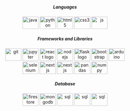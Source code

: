 <!--## Hi there 👋


**Nitish-Naik/Nitish-Naik** is a ✨ _special_ ✨ repository because its `README.md` (this file) appears on your GitHub profile.

Here are some ideas to get you started:

- 🔭 I’m currently working on ...
- 🌱 I’m currently learning ...
- 👯 I’m looking to collaborate on ...
- 🤔 I’m looking for help with ...
- 💬 Ask me about ...
- 📫 How to reach me: ...
- 😄 Pronouns: ...
- ⚡ Fun fact: ...
-->







<!--
<div align="center"  <p>Visitor Count</p>
  <img src="https://profile-counter.glitch.me/Nitish-Naik/count.svg" alt="Visitor's Count" />
</div>
-->

 
<h5 align="center">Languages</h3>
<div align="center">
  <img src="https://cdn.jsdelivr.net/gh/devicons/devicon@latest/icons/java/java-original.svg" height="40" width="52" alt="java" />       
  <img src="https://cdn.jsdelivr.net/gh/devicons/devicon/icons/python/python-original.svg" height="40" width="52" alt="python "  />
  <img src="https://cdn.jsdelivr.net/gh/devicons/devicon/icons/html5/html5-original.svg" height="40" width="52" alt="html5 "  />
  <img src="https://cdn.jsdelivr.net/gh/devicons/devicon/icons/css3/css3-original.svg" height="40" width="52" alt="css3 "  />
  <img src="https://cdn.jsdelivr.net/gh/devicons/devicon/icons/javascript/javascript-original.svg" height="40" width="52" alt="js "  />
<!--   <img src="https://cdn.jsdelivr.net/gh/devicons/devicon/icons/mysql/mysql-original.svg" height="40" width="52" alt="mysql logo"  /> -->
  
  
  
</div>
<h5 align="center">Frameworks and Libraries</h3>
<div align="center">
<img src="https://cdn.jsdelivr.net/gh/devicons/devicon/icons/git/git-original.svg" height="40" width="52" alt="git "  />

<img src="https://cdn.jsdelivr.net/gh/devicons/devicon/icons/jupyter/jupyter-original.svg" height="40" width="52" alt="jupyter "  />
  <img src="https://cdn.jsdelivr.net/gh/devicons/devicon/icons/react/react-original.svg" height="40" width="52" alt="react logo"  />
  <img src="https://cdn.jsdelivr.net/gh/devicons/devicon/icons/nodejs/nodejs-original.svg" height="40" width="52" alt="nodejs logo"  />
  <img src="https://cdn.jsdelivr.net/gh/devicons/devicon/icons/flask/flask-original.svg" height="40" width="52" alt="flask logo"  />
  <img src="https://cdn.jsdelivr.net/gh/devicons/devicon/icons/bootstrap/bootstrap-original.svg" height="40" width="52" alt="bootstrap logo"  />
  <img src="https://cdn.jsdelivr.net/gh/devicons/devicon@latest/icons/arduino/arduino-original.svg" height="40" width="52" alt="arduino "/>  
  <br>
   <img src="https://cdn.jsdelivr.net/gh/devicons/devicon@latest/icons/selenium/selenium-original.svg" height="40" width="52" alt="selenium "/>
   <img src="https://cdn.jsdelivr.net/gh/devicons/devicon@latest/icons/nextjs/nextjs-original.svg" height="40" width="52" alt="nextjs "/>
   <img src="https://cdn.jsdelivr.net/gh/devicons/devicon@latest/icons/typescript/typescript-original.svg" height="40" width="52" alt="nextjs "/>
   
   <!-- ![express](https://readmecodegen.vercel.app/api/social-icon?name=express&size=56&color=%23000000) -->
          
  

<img src="https://cdn.jsdelivr.net/gh/devicons/devicon/icons/pandas/pandas-original.svg" height="40" width="52" alt="pandas "  />
  <img src="https://cdn.jsdelivr.net/gh/devicons/devicon/icons/numpy/numpy-original.svg" height="40" width="52" alt="numpy "  />

</div>
<h5 align="center">Database</h3>
<div align="center">
  <img src="https://cdn.jsdelivr.net/gh/devicons/devicon/icons/firebase/firebase-original.svg" height="40" width="52" alt="firestore "  />
  <img src="https://cdn.jsdelivr.net/gh/devicons/devicon@latest/icons/mongodb/mongodb-original.svg" height="40" width="52" alt="mongodb "/>        
  <img src="https://cdn.jsdelivr.net/gh/devicons/devicon/icons/mysql/mysql-original.svg" height="40" width="52" alt="sql "  />
  <img src="https://cdn.jsdelivr.net/gh/devicons/devicon/icons/supabase/supabase-original.svg" height="40" width="52" alt="sql "  />
  <img src="https://cdn.jsdelivr.net/gh/devicons/devicon/icons/postgresql/postgresql-original.svg" height="40" width="52" alt="sql "  />
</div>


<br><br>
<!--
<p align='center'><img src="https://github-readme-stats-git-masterrstaa-rickstaa.vercel.app/api/top-langs/?username=Nitish-Naik&amp;layout=donut&amp;langs_count=10&theme=transparent" alt="Language Stats"></p>
-->
